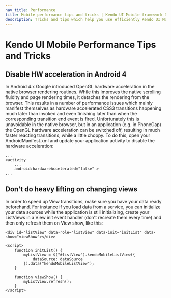 ```yaml
---
nav_title: Performance
title: Mobile performance tips and tricks | Kendo UI Mobile framework Docs
description: Tricks and tips which help you use efficiently Kendo UI Mobile app development framework. Handle performance issues and speed up View transitions.
---
```


# Kendo UI Mobile Performance Tips and Tricks

## Disable HW acceleration in Android 4

In Android 4.x Google introduced OpenGL hardware acceleration in the native browser rendering routines. While this improves the native scrolling fluidity and page rendering times,
it detaches the rendering from the browser. This results in a number of performance issues which mainly manifest themselves as hardware accelerated
CSS3 transitions happening much later than invoked and even finishing later than when the corresponding transition end event is fired. Unfortunately this is unavoidable in the native
browser, but in an application (e.g. in PhoneGap) the OpenGL hardware acceleration can be switched off, resulting in much faster reacting transitions, while a little choppy. To do
this, open your AndroidManifest.xml and update your application activity to disable the hardware acceleration:

    ...
    <activity
        ...
        android:hardwareAccelerated="false" >
    ...

## Don't do heavy lifting on changing views

In order to speed up View transitions, make sure you have your data ready beforehand. For instance if you load data from a service, you can initialize your data sources while the
application is still initializing, create your ListViews in a View init event handler (don't recreate them every time) and then only refresh them on View show, like this:

    <div id="listView" data-role="listview" data-init="initList" data-show="viewShow"></div>

    <script>
        function initList() {
            myListView = $("#listView").kendoMobileListView({
                dataSource: dataSource
            }).data("kendoMobileListView");
        }

        function viewShow() {
            myListView.refresh();
        }
    </script>

